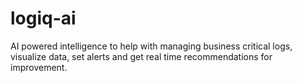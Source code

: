 # logiq-ai
AI powered intelligence to help with managing business critical logs, visualize data, set alerts and get real time recommendations for improvement.
